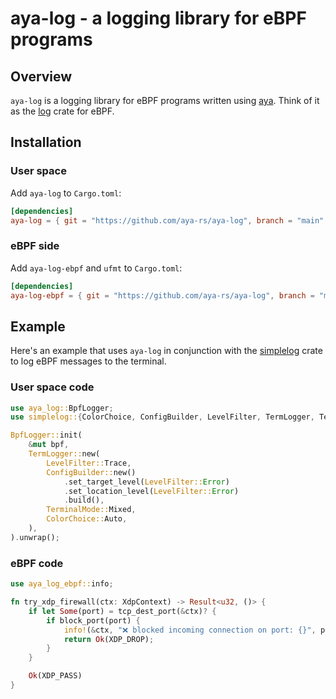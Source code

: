 # aya-log - a logging library for eBPF programs

## Overview

`aya-log` is a logging library for eBPF programs written using [aya]. Think of
it as the [log] crate for eBPF.

## Installation

### User space

Add `aya-log` to `Cargo.toml`:

```toml
[dependencies]
aya-log = { git = "https://github.com/aya-rs/aya-log", branch = "main" }
```

### eBPF side

Add `aya-log-ebpf` and `ufmt` to `Cargo.toml`:

```toml
[dependencies]
aya-log-ebpf = { git = "https://github.com/aya-rs/aya-log", branch = "main" }
```

## Example

Here's an example that uses `aya-log` in conjunction with the [simplelog] crate
to log eBPF messages to the terminal.

### User space code

```rust
use aya_log::BpfLogger;
use simplelog::{ColorChoice, ConfigBuilder, LevelFilter, TermLogger, TerminalMode};

BpfLogger::init(
    &mut bpf,
    TermLogger::new(
        LevelFilter::Trace,
        ConfigBuilder::new()
            .set_target_level(LevelFilter::Error)
            .set_location_level(LevelFilter::Error)
            .build(),
        TerminalMode::Mixed,
        ColorChoice::Auto,
    ),
).unwrap();
```

### eBPF code

```rust
use aya_log_ebpf::info;

fn try_xdp_firewall(ctx: XdpContext) -> Result<u32, ()> {
    if let Some(port) = tcp_dest_port(&ctx)? {
        if block_port(port) {
            info!(&ctx, "❌ blocked incoming connection on port: {}", port);
            return Ok(XDP_DROP);
        }
    }

    Ok(XDP_PASS)
}
```

[aya]: https://github.com/aya-rs/aya
[log]: https://docs.rs/log
[simplelog]: https://docs.rs/simplelog
